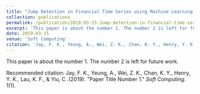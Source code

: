 ```yaml
---
title: "Jump Detection in Financial Time Series using Machine Learning Algorithms"
collection: publications
permalink: /publication/2019-03-15-Jump-detection-in-financial-time-series-using-machine-learning-algorithms
excerpt: 'This paper is about the number 1. The number 2 is left for future work.'
date: 2019-03-15
venue: 'Soft Computing'
citation: 'Jay, F. K., Yeung, A., Wei, Z. K., Chan, K. Y., Henry, Y. K., Lau, K. F., &amp; Yiu, C .(2019). &quot;Paper Title Number 1.&quot; <i> Soft Computing</i>. 1(1).'
---
```

This paper is about the number 1. The number 2 is left for future work.

Recommended citation: Jay, F. K., Yeung, A., Wei, Z. K., Chan, K. Y., Henry, Y. K., Lau, K. F., & Yiu, C .(2019). "Paper Title Number 1." <i> Soft Computing</i>. 1(1).
